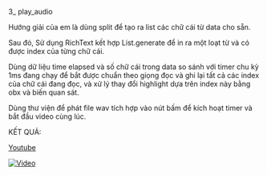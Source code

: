 
3_ play_audio

Hướng giải của em là dùng split để tạo ra list các chữ cái từ data cho sẵn.

Sau đó, Sử dụng RichText kết hợp List.generate để in ra một loạt từ và có được index của từng chữ cái.

Dùng dữ liệu time elapsed và số chữ cái trong data so sánh với timer chu kỳ 1ms đang chạy để bắt được chuẩn theo giọng đọc và ghi lại tất cả các index của chữ cái đang đọc, và xử lý thay đổi highlight dựa trên index này bằng obx và biến quan sát.

Dùng thư viện để phát file wav tích hợp vào nút bấm để kích hoạt timer và bắt đầu video cùng lúc.

KẾT QUẢ:

[Youtube](https://youtube.com/shorts/s-_N8uYktjE?si=8GM1kUkzO3ph0JuV)
  
  [![Video](https://img.youtube.com/vi/s-_N8uYktjE/0.jpg)](https://youtube.com/shorts/s-_N8uYktjE?si=8GM1kUkzO3ph0JuV)
